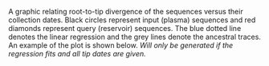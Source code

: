 A graphic relating root-to-tip divergence of the sequences versus their collection dates. Black circles represent input (plasma) sequences and red diamonds represent query (reservoir) sequences.  The blue dotted line denotes the linear regression and the grey lines denote the ancestral traces. An example of the plot is shown below. *Will only be generated if the regression fits and all tip dates are given.*